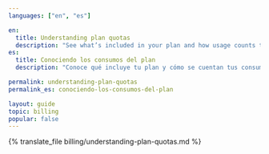 ```yaml
---
languages: ["en", "es"]

en:
  title: Understanding plan quotas
  description: "See what’s included in your plan and how usage counts toward your bill."
es:
  title: Conociendo los consumos del plan
  description: "Conoce qué incluye tu plan y cómo se cuentan tus consumos."

permalink: understanding-plan-quotas
permalink_es: conociendo-los-consumos-del-plan

layout: guide
topic: billing
popular: false
---
```


{% translate_file billing/understanding-plan-quotas.md %}